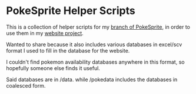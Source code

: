 # PokeSprite Helper Scripts

This is a collection of helper scripts for my 
[branch of PokeSprite](https://github.com/Galleom/pokesprite), in order to use them
in my [website project](https://github.com/Galleom/PokeChecker).

Wanted to share because it also includes various databases
in excel/scv format I used to fill in the database for the website.

I couldn't find pokemon availability databases anywhere in this format, 
so hopefully someone else finds it useful.

Said databases are in /data. while /pokedata includes the databases in coalesced form.
